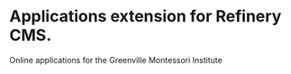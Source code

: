 # Applications extension for Refinery CMS.

Online applications for the Greenville Montessori Institute
